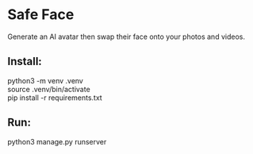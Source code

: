 # Safe  Face
Generate an AI avatar then swap their face onto your photos and videos.

## Install: 
python3 -m venv .venv \
source .venv/bin/activate \
pip install -r requirements.txt 


## Run: 
python3 manage.py runserver
